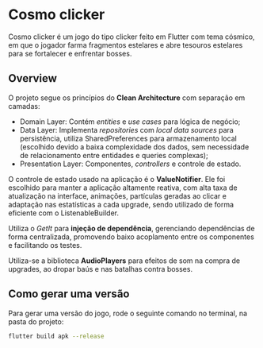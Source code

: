 # Cosmo clicker

Cosmo clicker é um jogo do tipo clicker feito em Flutter com tema cósmico, em que o jogador farma fragmentos estelares e abre tesouros estelares para se fortalecer e enfrentar bosses.

## Overview

O projeto segue os princípios do **Clean Architecture** com separação em camadas:
- Domain Layer: Contém *entities* e *use cases* para lógica de negócio;
- Data Layer: Implementa *repositories* com *local data sources* para persistência, utiliza SharedPreferences para armazenamento local (escolhido devido a baixa complexidade dos dados, sem necessidade de relacionamento entre entidades e queries complexas);
- Presentation Layer: Componentes, *controllers* e controle de estado.

O controle de estado usado na aplicação é o **ValueNotifier**. Ele foi escolhido para manter a aplicação altamente reativa, com alta taxa de atualização na interface, animações, partículas geradas ao clicar e adaptação nas estatísticas a cada upgrade, sendo utilizado de forma eficiente com o ListenableBuilder.

Utiliza o *GetIt* para **injeção de dependência**, gerenciando dependências de forma centralizada, promovendo baixo acoplamento entre os componentes e facilitando os testes.

Utiliza-se a biblioteca **AudioPlayers** para efeitos de som na compra de upgrades, ao dropar baús e nas batalhas contra bosses.

## Como gerar uma versão

Para gerar uma versão do jogo, rode o seguinte comando no terminal, na pasta do projeto:  
```bash
flutter build apk --release